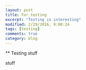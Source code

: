 ```yaml
---
layout: post
title: For testing
excerpt: "Testing is interesting"
modified: 2/29/2016, 9:00:24
tags: [testing]
comments: true
category: blog
---
```


** Testing stuff

stuff